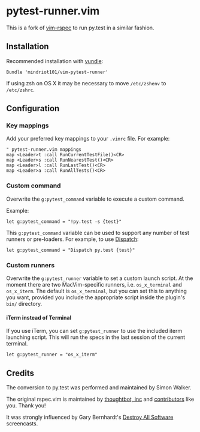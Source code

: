 # pytest-runner.vim

This is a fork of [vim-rspec](https://github.com/thoughtbot/vim-rspec) to run py.test in a similar fashion.

## Installation

Recommended installation with [vundle](https://github.com/gmarik/vundle):

```vim
Bundle 'mindriot101/vim-pytest-runner'
```

If using zsh on OS X it may be necessary to move `/etc/zshenv` to `/etc/zshrc`.

## Configuration

### Key mappings

Add your preferred key mappings to your `.vimrc` file. For example:

```vim
" pytest-runner.vim mappings
map <Leader>t :call RunCurrentTestFile()<CR>
map <Leader>s :call RunNearestTest()<CR>
map <Leader>l :call RunLastTest()<CR>
map <Leader>a :call RunAllTests()<CR>
```

### Custom command

Overwrite the `g:pytest_command` variable to execute a custom command.

Example:

```vim
let g:pytest_command = "!py.test -s {test}"
```

This `g:pytest_command` variable can be used to support any number of test
runners or pre-loaders. For example, to use
[Dispatch](https://github.com/tpope/vim-dispatch):

```vim
let g:pytest_command = "Dispatch py.test {test}"
```

### Custom runners

Overwrite the `g:pytest_runner` variable to set a custom launch script. At the
moment there are two MacVim-specific runners, i.e. `os_x_terminal` and
`os_x_iterm`. The default is `os_x_terminal`, but you can set this to anything
you want, provided you include the appropriate script inside the plugin's
`bin/` directory.

#### iTerm instead of Terminal

If you use iTerm, you can set `g:pytest_runner` to use the included iterm
launching script. This will run the specs in the last session of the current
terminal.

```vim
let g:pytest_runner = "os_x_iterm"
```

Credits
-------

The conversion to py.test was performed and maintained by Simon Walker.

The original rspec.vim is maintained by [thoughtbot, inc](http://thoughtbot.com/community)
and [contributors](https://github.com/thoughtbot/vim-rspec/graphs/contributors)
like you. Thank you!

It was strongly influenced by Gary Bernhardt's [Destroy All
Software](https://www.destroyallsoftware.com/screencasts) screencasts.


